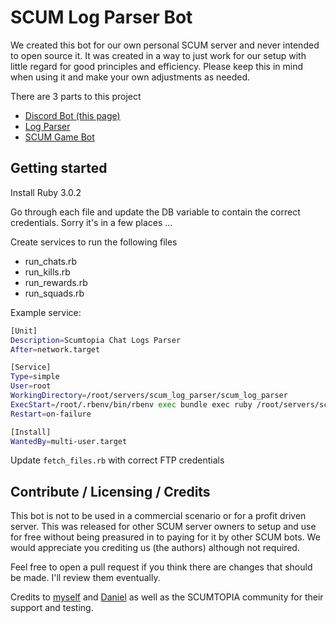 # SCUM Log Parser Bot

We created this bot for our own personal SCUM server and never intended to open source it. It was created in a way to just work for our setup with little regard for good principles and efficiency. Please keep this in mind when using it and make your own adjustments as needed.

There are 3 parts to this project
- [Discord Bot (this page)](https://github.com/CodingByHarry/scum_discord_bot_os)
- [Log Parser](https://github.com/CodingByHarry/scum_log_parser_os)
- [SCUM Game Bot](https://github.com/CodingByHarry/scum_game_bot_os)

## Getting started

Install Ruby 3.0.2

Go through each file and update the DB variable to contain the correct credentials. Sorry it's in a few places ...

Create services to run the following files
- run_chats.rb
- run_kills.rb
- run_rewards.rb
- run_squads.rb

Example service:

```sh
[Unit]
Description=Scumtopia Chat Logs Parser
After=network.target

[Service]
Type=simple
User=root
WorkingDirectory=/root/servers/scum_log_parser/scum_log_parser
ExecStart=/root/.rbenv/bin/rbenv exec bundle exec ruby /root/servers/scum_log_parser/scum_log_parser/run_chats.rb
Restart=on-failure

[Install]
WantedBy=multi-user.target
```

Update `fetch_files.rb` with correct FTP credentials

## Contribute / Licensing / Credits
This bot is not to be used in a commercial scenario or for a profit driven server. This was released for other SCUM server owners to setup and use for free without being preasured in to paying for it by other SCUM bots. We would appreciate you crediting us (the authors) although not required.

Feel free to open a pull request if you think there are changes that should be made. I'll review them eventually.

Credits to [myself](https://github.com/CodingByHarry/) and [Daniel](https://github.com/danieldraper) as well as the SCUMTOPIA community for their support and testing.

